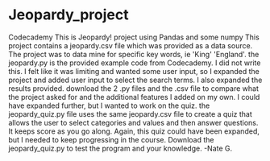 # Jeopardy_project
Codecademy This is Jeopardy! project using Pandas and some numpy
This project contains a jeopardy.csv file which was provided as a data source.
The project was to data mine for specific key words, ie 'King' 'England'.
the jeopardy.py is the provided example code from Codecademy. I did not write this.
I felt like it was limiting and wanted some user input, so I expanded the project and added user input to select the search terms. I also expanded the results provided. 
download the 2 .py files and the .csv file to compare what the project asked for and the additional features I added on my own. I could have expanded further, but I wanted to work on the quiz.
the jeopardy_quiz.py file uses the same jeopardy.csv file to create a quiz that allows the user to select categories and values and then answer questions. It keeps score as you go along. 
Again, this quiz could have been expanded, but I needed to keep progressing in the course. 
Download the jeopardy_quiz.py to test the program and your knowledge.
-Nate G.

